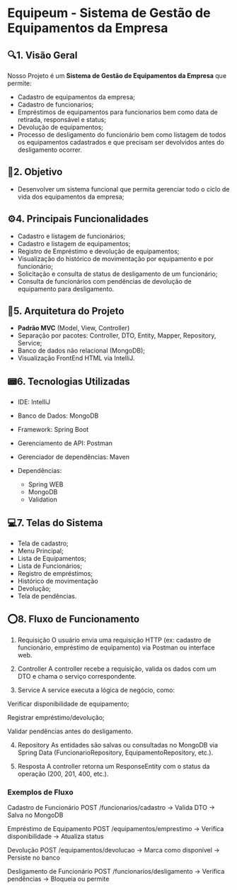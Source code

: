# Equipeum - Sistema de Gestão de Equipamentos da Empresa

## 🔍1. Visão Geral

Nosso Projeto é um **Sistema de Gestão de Equipamentos da Empresa** que permite:

- Cadastro de equipamentos da empresa;
- Cadastro de funcionarios;
- Empréstimos de equipamentos para funcionarios bem como data de retirada, responsável e status;
- Devolução de equipamentos;
- Processo de desligamento do funcionário bem como listagem de todos os equipamentos cadastrados e que precisam ser devolvidos antes do desligamento ocorrer.

## 🎯2. Objetivo

- Desenvolver um sistema funcional que permita gerenciar todo o ciclo de vida dos equipamentos da empresa;

## ⚙️4. Principais Funcionalidades

- Cadastro e listagem de funcionários;
- Cadastro e listagem de equipamentos;
- Registro de Empréstimo e devolução de equipamentos;
- Visualização do histórico de movimentação por equipamento e por funcionário;
- Solicitação e consulta de status de desligamento de um funcionário;
- Consulta de funcionários com pendências de devolução de equipamento para desligamento.

## 📐5. Arquitetura do Projeto

- **Padrão MVC** (Model, View, Controller)
- Separação por pacotes: Controller, DTO, Entity, Mapper, Repository, Service;
- Banco de dados não relacional (MongoDB);
- Visualização FrontEnd HTML via IntelliJ.

## 📟6. Tecnologias Utilizadas

- IDE: IntelliJ
- Banco de Dados: MongoDB
- Framework: Spring Boot
- Gerenciamento de API: Postman
- Gerenciador de dependências: Maven

- Dependências:

    - Spring WEB
    - MongoDB
    - Validation

## 💻7. Telas do Sistema

- Tela de cadastro;
- Menu Principal;
- Lista de Equipamentos;
- Lista de Funcionários;
- Registro de empréstimos;
- Histórico de movimentação
- Devolução;
- Tela de pendências.

## ⭕8. Fluxo de Funcionamento

1. Requisição
O usuário envia uma requisição HTTP (ex: cadastro de funcionário, empréstimo de equipamento) via Postman ou interface web.

2. Controller
A controller recebe a requisição, valida os dados com um DTO e chama o serviço correspondente.

3. Service
A service executa a lógica de negócio, como:

Verificar disponibilidade de equipamento;

Registrar empréstimo/devolução;

Validar pendências antes do desligamento.

4. Repository
As entidades são salvas ou consultadas no MongoDB via Spring Data (FuncionarioRepository, EquipamentoRepository, etc.).

5. Resposta
A controller retorna um ResponseEntity com o status da operação (200, 201, 400, etc.).

### Exemplos de Fluxo
Cadastro de Funcionário
POST /funcionarios/cadastro → Valida DTO → Salva no MongoDB

Empréstimo de Equipamento
POST /equipamentos/emprestimo → Verifica disponibilidade → Atualiza status

Devolução
POST /equipamentos/devolucao → Marca como disponível → Persiste no banco

Desligamento de Funcionário
POST /funcionarios/desligamento → Verifica pendências → Bloqueia ou permite
